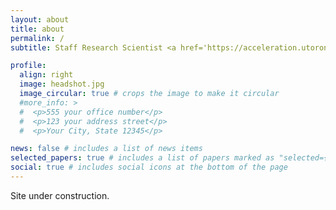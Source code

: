 ```yaml
---
layout: about
title: about
permalink: /
subtitle: Staff Research Scientist <a href='https://acceleration.utoronto.ca/'>Acceleration Consortium</a>. 

profile:
  align: right
  image: headshot.jpg
  image_circular: true # crops the image to make it circular
  #more_info: >
  #  <p>555 your office number</p>
  #  <p>123 your address street</p>
  #  <p>Your City, State 12345</p>

news: false # includes a list of news items
selected_papers: true # includes a list of papers marked as "selected={true}"
social: true # includes social icons at the bottom of the page
---
```


Site under construction.